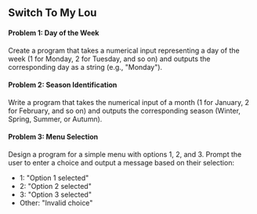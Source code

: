 ## Switch To My Lou

#### Problem 1: Day of the Week

Create a program that takes a numerical input representing a day of the week (1 for Monday, 2 for Tuesday, and so on) and outputs the corresponding day as a string (e.g., "Monday").

#### Problem 2: Season Identification

Write a program that takes the numerical input of a month (1 for January, 2 for February, and so on) and outputs the corresponding season (Winter, Spring, Summer, or Autumn).

#### Problem 3: Menu Selection

Design a program for a simple menu with options 1, 2, and 3. Prompt the user to enter a choice and output a message based on their selection:

- 1: "Option 1 selected"
- 2: "Option 2 selected"
- 3: "Option 3 selected"
- Other: "Invalid choice"

